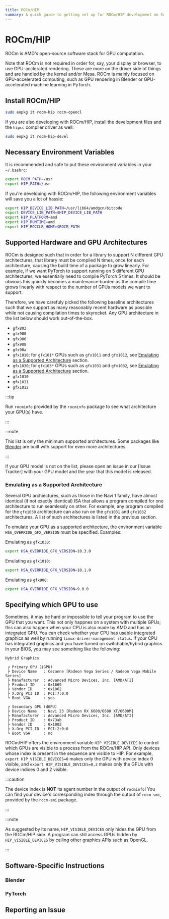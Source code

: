 ```yaml
---
title: ROCm/HIP
summary: A quick guide to getting set up for ROCm/HIP development on Solus
---
```


# ROCm/HIP

ROCm is AMD's open-source software stack for GPU computation.

Note that ROCm is not required in order for, say, your display or browser, to
use GPU-acclerated rendering. These are more on the driver side of things and 
are
handled by the kernel and/or Mesa. ROCm is mainly focused on GPU-accelerated
computing, such as GPU rendering in Blender or GPU-accelerated machine learning
in PyTorch.

## Install ROCm/HIP

```bash
sudo eopkg it rocm-hip rocm-opencl
```

If you are also developing with ROCm/HIP, install the
development files and the `hipcc` compiler driver as well:
```bash
sudo eopkg it rocm-hip-devel
```

## Necessary Environment Variables

It is recommended and safe to put these environment variables in your
`~/.bashrc`:
```bash
export ROCM_PATH=/usr
export HIP_PATH=/usr
```

If you're developing with ROCm/HIP, the following environment variables will
save you a lot of hassle:
```bash
export HIP_DEVICE_LIB_PATH=/usr/lib64/amdgcn/bitcode
export DEVICE_LIB_PATH=$HIP_DEVICE_LIB_PATH
export HIP_PLATFORM=amd
export HIP_RUNTIME=amd
export HIP_ROCCLR_HOME=$ROCM_PATH
```

## Supported Hardware and GPU Architectures

<!--
ROCm is designed such that in order to for the compiled binaries to run on a 
certain GPU model, during compiling one must compile with that GPU as the
compilation target. 
!-->

ROCm is designed such that in order for a library to support N different GPU
architectures, that library must be compiled N times, once for each
architecture, causing the build time of a package to grow linearly. For example,
if we want PyTorch to support running on 5 different GPU architectures, we
essentially need to compile PyTorch 5 times. It should be obvious this quickly
becomes a maintenance burden as the compile time grows linearly with respect to
the number of GPUs models we want to support.

Therefore, we have carefuly picked
the following baseline
architectures such that we support as many reasonably recent
hardware as possible while not causing compilation times to skyrocket. Any GPU
architecture in the list below should work out-of-the-box.

- `gfx803`
- `gfx900`
- `gfx906`
- `gfx908`
- `gfx90a`
- `gfx1010`; for `gfx101*` GPUs such as `gfx1011` and `gfx1012`, see [Emulating
  as a Supported Architecture](#emulating-as-a-supported-architecture) section.
- `gfx1030`; for `gfx103*` GPUs such as `gfx1031` and `gfx1032`, see [Emulating
  as a Supported Architecture](#emulating-as-a-supported-architecture) section.
- `gfx1010`
- `gfx1011`
- `gfx1012`

:::tip

Run `rocminfo` provided by the `rocminfo` package to 
see what architecture your GPU(s) have.

:::

:::note

This list is only the minimum supported architectures. Some packages like
[Blender](#blender) are built with support for even more architectures.

:::

If your GPU model is not on the list, please open an issue in
our [Issue Tracker] with your GPU model and the year that this model is
released.

### Emulating as a Supported Architecture

Several GPU archiectures, such as those in the Navi 1 family, have
almost identical (if not exactly identical) ISA that allows a program compiled for
one architecture to run seamlessly on other. 
For example, any program compiled for the `gfx1030` architecture can also run on
the `gfx1031` and `gfx1032` architectures. A list of such architectures is
listed in the previous section.

To emulate your GPU as a supported architecture, the environment variable
`HSA_OVERRIDE_GFX_VERSION` must be specified. Examples:

Emulating as `gfx1030`:
```bash
export HSA_OVERRIDE_GFX_VERSION=10.3.0
```

Emulating as `gfx1010`:
```bash
export HSA_OVERRIDE_GFX_VERSION=10.1.0
```

Emulating as `gfx900`:
```bash
export HSA_OVERRIDE_GFX_VERSION=9.0.0
```

## Specifying which GPU to use

Sometimes, it may be hard or impossible to tell your program to use the GPU
that you want. This not only happnes on a system with multiple GPUs; this can 
also happen when your CPU is also made by AMD and has an
integrated GPU. You can check whether your CPU has usable integrated graphics as
well by running `linux-driver-management status`. If your CPU has
integrated graphics and you have turned on switchable/hybrid graphics in your
BIOS, you may see something like the following:
```
Hybrid Graphics

 ╒ Primary GPU (iGPU)
 ╞ Device Name   : Cezanne [Radeon Vega Series / Radeon Vega Mobile Series]
 ╞ Manufacturer  : Advanced Micro Devices, Inc. [AMD/ATI]
 ╞ Product ID    : 0x1669
 ╞ Vendor ID     : 0x1002
 ╞ X.Org PCI ID  : PCI:7:0:0
 ╘ Boot VGA      : yes

 ╒ Secondary GPU (dGPU)
 ╞ Device Name   : Navi 23 [Radeon RX 6600/6600 XT/6600M]
 ╞ Manufacturer  : Advanced Micro Devices, Inc. [AMD/ATI]
 ╞ Product ID    : 0x73ab
 ╞ Vendor ID     : 0x1002
 ╞ X.Org PCI ID  : PCI:2:0:0
 ╘ Boot VGA      : no
```

ROCm/HIP offers the environment variable `HIP_VISIBLE_DEVICES` to control which 
GPUs are visible to a process from the ROCm/HIP API. Only devices whose index 
is present in the sequence are visible to HIP. For example, `export
HIP_VISIBLE_DEVICES=0` makes only the GPU with device index 0 visible, and
`export HIP_VISIBLE_DEVICES=0,2` makes only the GPUs with device indices 0 and 2
visible.

:::caution

The device index is **NOT** its agent number in the output of `rocminfo`! You
can find your device's corresponding index through the output of `rocm-smi`,
provided by the `rocm-smi` package.

:::

:::note

As suggested by its name, `HIP_VISIBLE_DEVICES` only hides the GPU from the 
ROCm/HIP side. A program can still access GPUs hidden by `HIP_VISIBLE_DEVICES`
by calling other graphics APIs such as OpenGL.

:::

## Software-Specific Instructions

### Blender

### PyTorch


## Reporting an Issue


